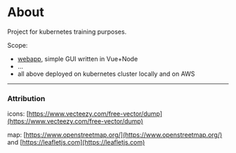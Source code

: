 # About

Project for kubernetes training purposes.

Scope:
- [webapp](https://github.com/illegal-dump/webapp), simple GUI written in Vue+Node
- ...
- all above deployed on kubernetes cluster locally and on AWS

---

### Attribution
icons: [https://www.vecteezy.com/free-vector/dump](https://www.vecteezy.com/free-vector/dump)

map: [https://www.openstreetmap.org/](https://www.openstreetmap.org/) and [https://leafletjs.com](https://leafletjs.com)

